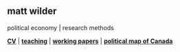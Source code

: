 ## matt wilder
political economy | research methods

<b>[CV](https://github.com/matt-wilder/mattwilder.net/edit/gh-pages/index.md)</b> | <b>[teaching](https://github.com/matt-wilder/mattwilder.net/edit/gh-pages/index.md)</b> | <b>[working papers](https://github.com/matt-wilder/mattwilder.net/edit/gh-pages/index.md)</b> | <b>[political map of Canada](https://github.com/matt-wilder/mattwilder.net/edit/gh-pages/index.md)</b>



